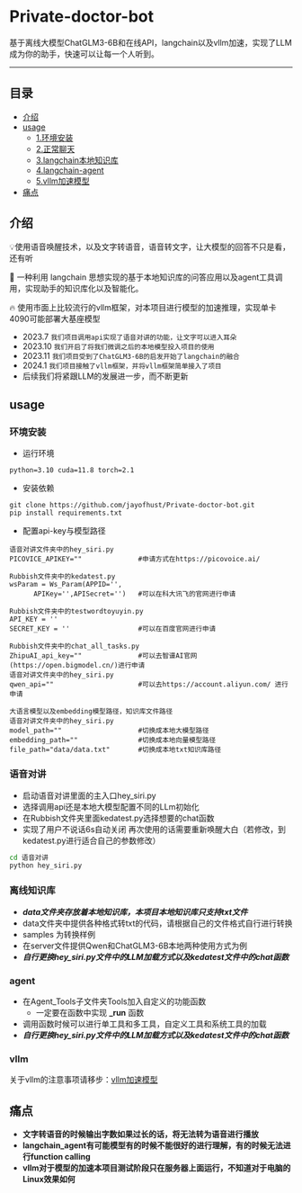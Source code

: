 # **Private-doctor-bot**

基于离线大模型ChatGLM3-6B和在线API，langchain以及vllm加速，实现了LLM成为你的助手，快速可以让每一个人听到。

---

## 目录

* [介绍](README.md#介绍)
* [usage](README.md#usage)
  * [1.环境安装](README.md#环境安装)
  * [2.正常聊天](README.md#语音对讲)
  * [3.langchain本地知识库](README.md#离线知识库)
  * [4.langchain-agent](README.md#agent)
  * [5.vllm加速模型](README.md#vllm)
* [痛点](README.md#痛点)

## 介绍
💡使用语音唤醒技术，以及文字转语音，语音转文字，让大模型的回答不只是看，还有听

🤖️ 一种利用 langchain 思想实现的基于本地知识库的问答应用以及agent工具调用，实现助手的知识库化以及智能化。

🔥 使用市面上比较流行的vllm框架，对本项目进行模型的加速推理，实现单卡4090可能部署大基座模型

+ 2023.7 ``我们项目调用api实现了语音对讲的功能，让文字可以进入耳朵``
+ 2023.10 ``我们开启了将我们微调之后的本地模型投入项目的使用``
+ 2023.11 ``我们项目受到了ChatGLM3-6B的启发开始了langchain的融合``
+ 2024.1 ``我们项目接触了vllm框架，并将vllm框架简单接入了项目``
+ 后续我们将紧跟LLM的发展进一步，而不断更新
## usage

### 环境安装
+ 运行环境
```
python=3.10 cuda=11.8 torch=2.1
```
+ 安装依赖
```
git clone https://github.com/jayofhust/Private-doctor-bot.git
pip install requirements.txt
```
+ 配置api-key与模型路径
```
语音对讲文件夹中的hey_siri.py
PICOVICE_APIKEY=""              #申请方式在https://picovoice.ai/
```
```
Rubbish文件夹中的kedatest.py
wsParam = Ws_Param(APPID='', 
      APIKey='',APISecret='')   #可以在科大讯飞的官网进行申请
```
```
Rubbish文件夹中的testwordtoyuyin.py
API_KEY = ''
SECRET_KEY = ''                 #可以在百度官网进行申请
```
```
Rubbish文件夹中的chat_all_tasks.py
ZhipuAI_api_key=""              #可以去智谱AI官网(https://open.bigmodel.cn/)进行申请
语音对讲文件夹中的hey_siri.py
qwen_api=""                     #可以去https://account.aliyun.com/ 进行申请
```
```
大语言模型以及embedding模型路径，知识库文件路径
语音对讲文件夹中的hey_siri.py
model_path=""                   #切换成本地大模型路径
embedding_path=""               #切换成本地向量模型路径
file_path="data/data.txt"       #切换成本地txt知识库路径
```
### 语音对讲
+ 启动语音对讲里面的主入口hey_siri.py
+ 选择调用api还是本地大模型配置不同的LLm初始化
+ 在Rubbish文件夹里面kedatest.py选择想要的chat函数
+ 实现了用户不说话6s自动关闭 再次使用的话需要重新唤醒大白（若修改，到kedatest.py进行适合自己的参数修改）
```bash
cd 语音对讲
python hey_siri.py
```
### 离线知识库
+ _**data文件夹存放着本地知识库，本项目本地知识库只支持txt文件**_
+ data文件夹中提供各种格式转txt的代码，请根据自己的文件格式自行进行转换
+ samples 为转换样例
+ 在server文件提供Qwen和ChatGLM3-6B本地两种使用方式为例
+ _**自行更换hey_siri.py文件中的LLM加载方式以及kedatest文件中的chat函数**_
### agent
+ 在Agent_Tools子文件夹Tools加入自定义的功能函数
  + 一定要在函数中实现 **_run** 函数
+ 调用函数时候可以进行单工具和多工具，自定义工具和系统工具的加载
+ _**自行更换hey_siri.py文件中的LLM加载方式以及kedatest文件中的chat函数**_
### vllm
关于vllm的注意事项请移步：[vllm加速模型](vllm/README.md)

## 痛点

+ **文字转语音的时候输出字数如果过长的话，将无法转为语音进行播放**
+ **langchain_agent有可能模型有的时候不能很好的进行理解，有的时候无法进行function calling**
+ **vllm对于模型的加速本项目测试阶段只在服务器上面运行，不知道对于电脑的Linux效果如何**







